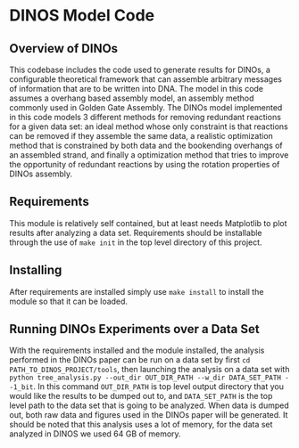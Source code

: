# DINOS Model Code

## Overview of DINOs

This codebase includes the code used to generate results for DINOs, a configurable theoretical framework that can assemble arbitrary messages of information that are to be written into DNA. The model in this code assumes a overhang based assembly model, an assembly method commonly used in Golden Gate Assembly. The DINOs model implemented in this code models 3 different methods for removing redundant reactions for a given data set: an ideal method whose only constraint is that reactions can be removed if they assemble the same data, a realistic optimization method that is constrained by both data and the bookending overhangs of an assembled strand, and finally a optimization method that tries to improve the opportunity of redundant reactions by using the rotation properties of DINOs assembly.

## Requirements 

This module is relatively self contained, but at least needs Matplotlib to plot results after analyzing a data set. Requirements should be installable through the use of `make init` in the top level directory of this project.

## Installing 

After requirements are installed simply use `make install` to install the module so that it can be loaded.

## Running DINOs Experiments over a Data Set

With the requirements installed and the module installed, the analysis performed in the DINOs paper can be run on a data set by first `cd PATH_TO_DINOS_PROJECT/tools`, then launching the analysis on a data set with `python tree_analysis.py --out_dir OUT_DIR_PATH --w_dir DATA_SET_PATH --1_bit`. In this command `OUT_DIR_PATH` is top level output directory that you would like the results to be dumped out to, and `DATA_SET_PATH` is the top level path to the data set that is going to be analyzed. When data is dumped out, both raw data and figures used in the DINOs paper will be generated. It should be noted that this analysis uses a lot of memory, for the data set analyzed in DINOS we used 64 GB of memory.
